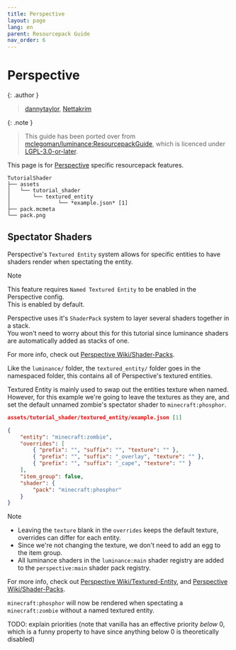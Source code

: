 ```yaml
---
title: Perspective
layout: page
lang: en
parent: Resourcepack Guide
nav_order: 6
---
```

# Perspective

{: .author }
> [dannytaylor](https://mclegoman.com), [Nettakrim](https://bsky.app/profile/nettakrim.netal.co.uk)

{: .note }
> This guide has been ported over from [mclegoman/luminance:ResourcepackGuide](https://github.com/mclegoman/luminance/blob/master/ResourcepackGuide), which is licenced under [LGPL-3.0-or-later](https://github.com/mclegoman/luminance/blob/master/licence).

This page is for [Perspective](https://modrinth.com/mod/mclegoman-perspective) specific resourcepack features.

```
TutorialShader
├── assets
│   └── tutorial_shader
│       └── textured_entity
│               └── *example.json* [1]
├── pack.mcmeta
└── pack.png
```

## Spectator Shaders
Perspective's `Textured Entity` system allows for specific entities to have shaders render when spectating the entity.  

> [!NOTE]  
> This feature requires `Named Textured Entity` to be enabled in the Perspective config.  
> This is enabled by default.  
>  
> Perspective uses it's `ShaderPack` system to layer several shaders together in a stack.  
> You won't need to worry about this for this tutorial since luminance shaders are automatically added as stacks of one.  
>  
> For more info, check out [Perspective Wiki/Shader-Packs](https://github.com/mclegoman/perspective/wiki/Shader-Packs).  

Like the `luminance/` folder, the `textured_entity/` folder goes in the namespaced folder, this contains all of Perspective's textured entities.  

Textured Entity is mainly used to swap out the entities texture when named.  
However, for this example we're going to leave the textures as they are, and set the default unnamed zombie's spectator shader to `minecraft:phosphor`.  

```json
assets/tutorial_shader/textured_entity/example.json [1]

{
	"entity": "minecraft:zombie",
	"overrides": [
		{ "prefix": "", "suffix": "", "texture": "" },
		{ "prefix": "", "suffix": "_overlay", "texture": "" },
		{ "prefix": "", "suffix": "_cape", "texture": "" }
	],
	"item_group": false,
	"shader": {
		"pack": "minecraft:phosphor"
	}
}
```
> [!NOTE]  
> - Leaving the `texture` blank in the `overrides` keeps the default texture, overrides can differ for each entity.  
> - Since we're not changing the texture, we don't need to add an egg to the item group.  
> - All luminance shaders in the `luminance:main` shader registry are added to the `perspective:main` shader pack registry.  
>  
> For more info, check out [Perspective Wiki/Textured-Entity](https://github.com/mclegoman/perspective/wiki/Textured-Entity), and [Perspective Wiki/Shader-Packs](https://github.com/mclegoman/perspective/wiki/Shader-Packs).  

`minecraft:phosphor` will now be rendered when spectating a `minecraft:zombie` without a named textured entity.

TODO: explain priorities (note that vanilla has an effective priority *below* 0, which is a funny property to have since anything below 0 is theoretically disabled)